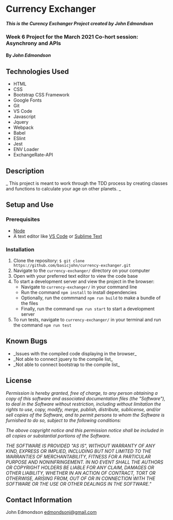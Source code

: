 # Currency Exchanger

#### _This is the Curency Exchanger Project created by John Edmondson_

### Week 6 Project for the March 2021 Co-hort session: Asynchrony and APIs

#### By _**John Edmondson**_

## Technologies Used

- HTML
- CSS
- Bootstrap CSS Framework
- Google Fonts
- Git
- VS Code
- Javascript
- Jquery
- Webpack
- Babel
- ESlint
- Jest
- ENV Loader
- ExchangeRate-API

## Description

\_ This project is meant to work through the TDD process by creating classes and functions to calculate your age on other planets. \_

## Setup and Use

### Prerequisites

- [Node](https://nodejs.org/en/)
- A text editor like [VS Code](https://code.visualstudio.com/) or [Sublime Text](https://www.sublimetext.com/)

### Installation

1. Clone the repository: `$ git clone https://github.com/basicjohn/currency-exchanger.git`
2. Navigate to the `currency-exchanger/` directory on your computer
3. Open with your preferred text editor to view the code base
4. To start a development server and view the project in the browser:
   - Navigate to `currency-exchanger/` in your command line
   - Run the command `npm install` to install dependencies
   - Optionally, run the commmand `npm run build` to make a bundle of the files
   - Finally, run the command `npm run start` to start a development server
5. To run tests, navigate to `currency-exchanger/` in your terminal and run the command `npm run test`

## Known Bugs

- \_Issues with the compiled code displaying in the browser\_
- \_Not able to connect jquery to the compile list\_
- \_Not able to connect bootstrap to the compile list\_

## License

_Permission is hereby granted, free of charge, to any person obtaining a copy of this software and associated documentation files (the "Software"), to deal in the Software without restriction, including without limitation the rights to use, copy, modify, merge, publish, distribute, sublicense, and/or sell copies of the Software, and to permit persons to whom the Software is furnished to do so, subject to the following conditions:_

_The above copyright notice and this permission notice shall be included in all copies or substantial portions of the Software._

_THE SOFTWARE IS PROVIDED "AS IS", WITHOUT WARRANTY OF ANY KIND, EXPRESS OR IMPLIED, INCLUDING BUT NOT LIMITED TO THE WARRANTIES OF MERCHANTABILITY, FITNESS FOR A PARTICULAR PURPOSE AND NONINFRINGEMENT. IN NO EVENT SHALL THE AUTHORS OR COPYRIGHT HOLDERS BE LIABLE FOR ANY CLAIM, DAMAGES OR OTHER LIABILITY, WHETHER IN AN ACTION OF CONTRACT, TORT OR OTHERWISE, ARISING FROM, OUT OF OR IN CONNECTION WITH THE SOFTWARE OR THE USE OR OTHER DEALINGS IN THE SOFTWARE."_

## Contact Information

John Edmondson edmondsonj@gmail.com

